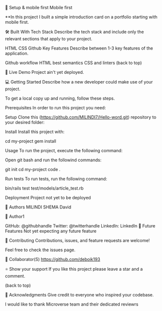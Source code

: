 📖 Setup & mobile first
Mobile first

**In this project I built a simple introduction card on a portfolio starting with mobile first.

🛠 Built With
Tech Stack
Describe the tech stack and include only the relevant sections that apply to your project.

HTML
CSS
Github
Key Features
Describe between 1-3 key features of the application.

Github workflow
HTML best semantics
CSS and linters
(back to top)

🚀 Live Demo
Project ain't yet deployed.

💻 Getting Started
Describe how a new developer could make use of your project.

To get a local copy up and running, follow these steps.

Prerequisites
In order to run this project you need:

Setup
Clone this (https://github.com/MILINDI7/Hello-word.git) repository to your desired folder:

Install
Install this project with:

cd my-project gem install

Usage
To run the project, execute the following command:

Open git bash and run the followind commands:

git init cd my-project code .

Run tests
To run tests, run the following command:

bin/rails test test/models/article_test.rb

Deployment
Project not yet to be deployed

👥 Authors
MILINDI SHEMA David

👤 Author1

GitHub: @githubhandle
Twitter: @twitterhandle
LinkedIn: LinkedIn
🔭 Future Features
Not yet expecting any future feature

🤝 Contributing
Contributions, issues, and feature requests are welcome!

Feel free to check the issues page.

🤝 Collaborator(S)
https://github.com/deboik193

⭐️ Show your support
If you like this project please leave a star and a comment.

(back to top)

🙏 Acknowledgments
Give credit to everyone who inspired your codebase.

I would like to thank Microverse team and their dedicated reviewrs